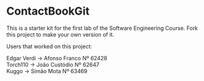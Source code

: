 # ContactBookGit

This is a starter kit for the first lab of the Software Engineering Course.
Fork this project to make your own version of it.


Users that worked on this project:

Edgar Verdi → Afonso Franco Nº 62428  
Torch110 → João Custódio Nº 62647  
Kuggo → Simão Mota Nº 63469  

